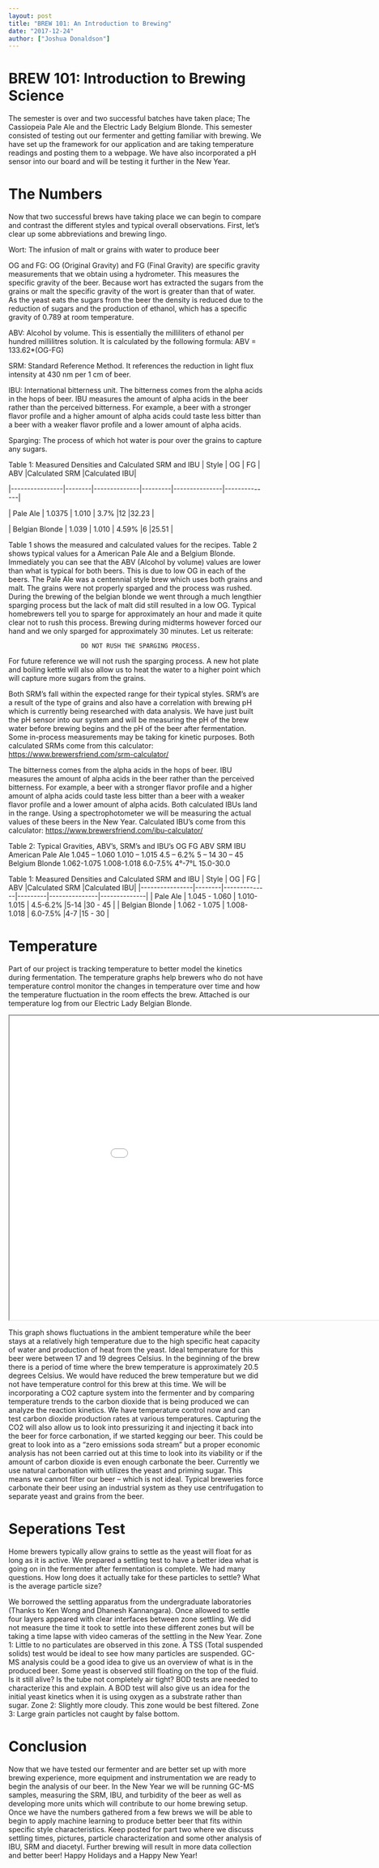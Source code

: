 ```yaml
---
layout: post
title: "BREW 101: An Introduction to Brewing"
date: "2017-12-24"
author: ["Joshua Donaldson"]
---
```


# BREW 101: Introduction to Brewing Science
The semester is over and two successful batches have taken place; The Cassiopeia Pale Ale and the Electric Lady Belgium Blonde. This semester consisted of testing out our fermenter and getting familiar with brewing. We have set up the framework for our application and are taking temperature readings and posting them to a webpage. We have also incorporated a pH sensor into our board and will be testing it further in the New Year. 

# The Numbers
Now that two successful brews have taking place we can begin to compare and contrast the different styles and typical overall observations. First, let’s clear up some abbreviations and brewing lingo.

Wort: The infusion of malt or grains with water to produce beer

OG and FG: OG (Original Gravity) and FG (Final Gravity) are specific gravity measurements that we obtain using a hydrometer. This measures the specific gravity of the beer. Because wort has extracted the sugars from the grains or malt the specific gravity of the wort is greater than that of water. As the yeast eats the sugars from the beer the density is reduced due to the reduction of sugars and the production of ethanol, which has a specific gravity of 0.789 at room temperature. 

ABV: Alcohol by volume. This is essentially the milliliters of ethanol per hundred millilitres solution. It is calculated by the following formula:
							ABV = 133.62*(OG-FG)

SRM: Standard Reference Method. It references the reduction in light flux intensity at 430 nm per 1 cm of beer. 

IBU: International bitterness unit. The bitterness comes from the alpha acids in the hops of beer. IBU measures the amount of alpha acids in the beer rather than the perceived bitterness. For example, a beer with a stronger flavor profile and a higher amount of alpha acids could taste less bitter than a beer with a weaker flavor profile and a lower amount of alpha acids. 

Sparging: The process of which hot water is pour over the grains to capture any sugars. 

Table 1: Measured Densities and Calculated SRM and IBU
| Style          |    OG  |          FG  |     ABV |Calculated SRM |Calculated IBU|

|----------------|--------|--------------|---------|---------------|--------------|

|    Pale Ale    | 1.0375 |     1.010    |   3.7%  |12             |32.23         |

| Belgian Blonde | 1.039  |     1.010    |  4.59%  |6              |25.51         |

Table 1 shows the measured and calculated values for the recipes. Table 2 shows typical values for a American Pale Ale and a Belgium Blonde. Immediately you can see that the ABV (Alcohol by volume) values are lower than what is typical for both beers. This is due to low OG in each of the beers. The Pale Ale was a centennial style brew which uses both grains and malt. The grains were not properly sparged and the process was rushed. During the brewing of the belgian blonde we went through a much lengthier sparging process but the lack of malt did still resulted in a low OG. Typical homebrewers tell you to sparge for approximately an hour and made it quite clear not to rush this process. Brewing during midterms however forced our hand and we only sparged for approximately 30 minutes. Let us reiterate:

						DO NOT RUSH THE SPARGING PROCESS.
For future reference we will not rush the sparging process. A new hot plate and boiling kettle will also allow us to heat the water to a higher point which will capture more sugars from the grains. 

Both SRM’s fall within the expected range for their typical styles. SRM’s are a result of the type of grains and also have a correlation with brewing pH which is currently being researched with data analysis. We have just built the pH sensor into our system and will be measuring the pH of the brew water before brewing begins and the pH of the beer after fermentation. Some in-process measurements may be taking for kinetic purposes. 
Both calculated SRMs come from this calculator: https://www.brewersfriend.com/srm-calculator/

The bitterness comes from the alpha acids in the hops of beer. IBU measures the amount of alpha acids in the beer rather than the perceived bitterness. For example, a beer with a stronger flavor profile and a higher amount of alpha acids could taste less bitter than a beer with a weaker flavor profile and a lower amount of alpha acids. Both calculated IBUs land in the range. 
Using a spectrophotometer we will be measuring the actual values of these beers in the New Year. 
Calculated IBU’s come from this calculator: https://www.brewersfriend.com/ibu-calculator/

Table 2: Typical Gravities, ABV’s, SRM’s and IBU’s
	OG	FG	ABV	SRM	IBU
American Pale Ale	1.045 – 1.060	1.010 – 1.015	4.5 – 6.2%	 5 – 14	30 – 45
Belgium Blonde	1.062-1.075	1.008-1.018	6.0-7.5%	4°-7°L	15.0-30.0

Table 1: Measured Densities and Calculated SRM and IBU
| Style          |    OG  |          FG  |     ABV |Calculated SRM |Calculated IBU|
|----------------|--------|--------------|---------|---------------|--------------|
|    Pale Ale    | 1.045 - 1.060 |     1.010-1.015    |   4.5-6.2%  |5-14         |30 - 45         |
| Belgian Blonde | 1.062 - 1.075  |     1.008-1.018    |  6.0-7.5%  |4-7          |15 - 30       |

# Temperature
Part of our project is tracking temperature to better model the kinetics during fermentation. The temperature graphs help brewers who do not have temperature control monitor the changes in temperature over time and how the temperature fluctuation in the room effects the brew. Attached is our temperature log from our Electric Lady Belgian Blonde.

<iframe src="/assets/data/data_belgiumblonde.html" title="iframe example 1" width="1000" height="600">
  									<p>Your browser does not support iframes.</p>
								</iframe>

This graph shows fluctuations in the ambient temperature while the beer stays at a relatively high temperature due to the high specific heat capacity of water and production of heat from the yeast. Ideal temperature for this beer were between 17 and 19 degrees Celsius. In the beginning of the brew there is a period of time where the brew temperature is approximately 20.5 degrees Celsius. We would have reduced the brew temperature but we did not have temperature control for this brew at this time. 
We will be incorporating a CO2 capture system into the fermenter and by comparing temperature trends to the carbon dioxide that is being produced we can analyze the reaction kinetics. We have temperature control now and can test carbon dioxide production rates at various temperatures. Capturing the CO2 will also allow us to look into pressurizing it and injecting it back into the beer for force carbonation, if we started kegging our beer. This could be great to look into as a “zero emissions soda stream” but a proper economic analysis has not been carried out at this time to look into its viability or if the amount of carbon dioxide is even enough carbonate the beer. Currently we use natural carbonation with utilizes the yeast and priming sugar. This means we cannot filter our beer – which is not ideal. Typical breweries force carbonate their beer using an industrial system as they use centrifugation to separate yeast and grains from the beer. 

# Seperations Test
Home brewers typically allow grains to settle as the yeast will float for as long as it is active. We prepared a settling test to have a better idea what is going on in the fermenter after fermentation is complete. We had many questions.
	How long does it actually take for these particles to settle? 
	What is the average particle size?

We borrowed the settling apparatus from the undergraduate laboratories (Thanks to Ken Wong and Dhanesh Kannangara). Once allowed to settle four layers appeared with clear interfaces between zone settling. We did not measure the time it took to settle into these different zones but will be taking a time lapse with video cameras of the settling in the New Year. 
Zone 1: Little to no particulates are observed in this zone. A TSS (Total suspended solids) test would be ideal to see how many particles are suspended. GC-MS analysis could be a good idea to give us an overview of what is in the produced beer. Some yeast is observed still floating on the top of the fluid. Is it still alive? Is the tube not completely air tight? BOD tests are needed to characterize this and explain. A BOD test will also give us an idea for the initial yeast kinetics when it is using oxygen as a substrate rather than sugar. 
Zone 2: Slightly more cloudy. This zone would be best filtered. 
Zone 3: Large grain particles not caught by false bottom. 

# Conclusion
Now that we have tested our fermenter and are better set up with more brewing experience, more equipment and instrumentation we are ready to begin the analysis of our beer. In the New Year we will be running GC-MS samples, measuring the SRM, IBU, and turbidity of the beer as well as developing more units which will contribute to our home brewing setup. Once we have the numbers gathered from a few brews we will be able to begin to apply machine learning to produce better beer that fits within specific style characteristics.
Keep posted for part two where we discuss settling times, pictures, particle characterization and some other analysis of IBU, SRM and diacetyl. Further brewing will result in more data collection and better beer! 
Happy Holidays and a Happy New Year! 
